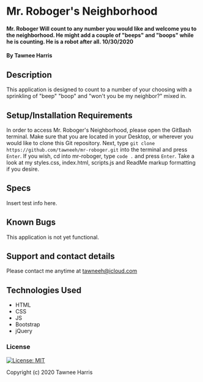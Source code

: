 # Mr. Roboger's Neighborhood

#### Mr. Roboger Will count to any number you would like and welcome you to the neighborhood. He might add a couple of "beeps" and "boops" while he is counting. He is a robot after all. 10/30/2020

#### By Tawnee Harris

## Description

This application is designed to count to a number of your choosing with a sprinkling of "beep" "boop" and "won't you be my neighbor?" mixed in.

## Setup/Installation Requirements

In order to access Mr. Roboger's Neighborhood, please open the GitBash terminal. Make sure that you are located in your Desktop, or wherever you would like to clone this Git repository. Next, type `git clone https://github.com/tawneeh/mr-roboger.git` into the terminal and press `Enter`. If you wish, cd into mr-roboger, type `code .` and press `Enter`. Take a look at my styles.css, index.html, scripts.js and ReadMe markup formatting if you desire. 

## Specs

Insert test info here.

## Known Bugs

This application is not yet functional.

## Support and contact details

Please contact me anytime at <tawneeh@icloud.com>

## Technologies Used

* HTML
* CSS
* JS
* Bootstrap
* jQuery

### License

[![License: MIT](https://img.shields.io/badge/License-MIT-yellow.svg)](https://opensource.org/licenses/MIT)

Copyright (c) 2020 Tawnee Harris